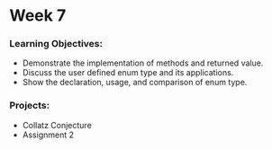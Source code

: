 # Week 7

### Learning Objectives:
* Demonstrate the implementation of methods and returned value.
* Discuss the user defined enum type and its applications.
* Show the declaration, usage, and comparison of enum type.

### Projects:
* Collatz Conjecture
* Assignment 2